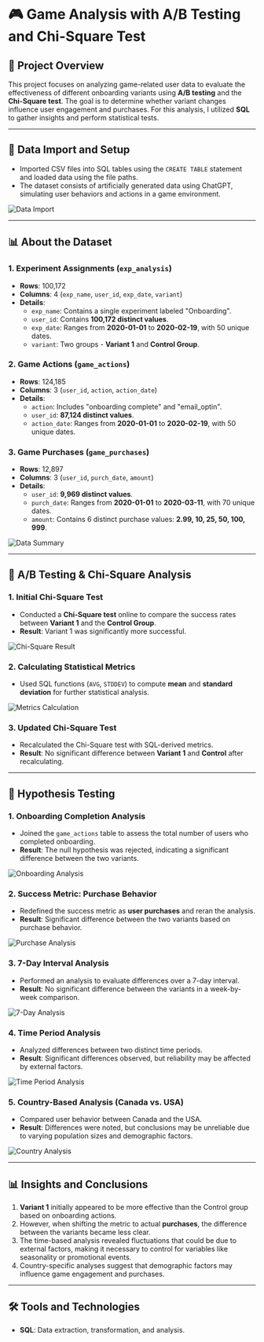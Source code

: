 # 🎮 Game Analysis with A/B Testing and Chi-Square Test

## 📌 Project Overview
This project focuses on analyzing game-related user data to evaluate the effectiveness of different onboarding variants using **A/B testing** and the **Chi-Square test**. The goal is to determine whether variant changes influence user engagement and purchases. For this analysis, I utilized **SQL** to gather insights and perform statistical tests.

---

## 📂 Data Import and Setup
- Imported CSV files into SQL tables using the `CREATE TABLE` statement and loaded data using the file paths.
- The dataset consists of artificially generated data using ChatGPT, simulating user behaviors and actions in a game environment.

![Data Import](https://github.com/user-attachments/assets/9462f787-fe4d-4c21-a3c1-bae1578719e1)

---

## 📊 About the Dataset

### 1. Experiment Assignments (`exp_analysis`)
- **Rows**: 100,172
- **Columns**: 4 (`exp_name`, `user_id`, `exp_date`, `variant`)
- **Details**:
  - `exp_name`: Contains a single experiment labeled "Onboarding".
  - `user_id`: Contains **100,172 distinct values**.
  - `exp_date`: Ranges from **2020-01-01** to **2020-02-19**, with 50 unique dates.
  - `variant`: Two groups - **Variant 1** and **Control Group**.

### 2. Game Actions (`game_actions`)
- **Rows**: 124,185
- **Columns**: 3 (`user_id`, `action`, `action_date`)
- **Details**:
  - `action`: Includes "onboarding complete" and "email_optin".
  - `user_id`: **87,124 distinct values**.
  - `action_date`: Ranges from **2020-01-01** to **2020-02-19**, with 50 unique dates.

### 3. Game Purchases (`game_purchases`)
- **Rows**: 12,897
- **Columns**: 3 (`user_id`, `purch_date`, `amount`)
- **Details**:
  - `user_id`: **9,969 distinct values**.
  - `purch_date`: Ranges from **2020-01-01** to **2020-03-11**, with 70 unique dates.
  - `amount`: Contains 6 distinct purchase values: **2.99, 10, 25, 50, 100, 999**.

![Data Summary](https://github.com/user-attachments/assets/bfdcbec4-530d-4563-b220-d062bb2e04bd)

---

## 🧪 A/B Testing & Chi-Square Analysis

### 1. Initial Chi-Square Test
- Conducted a **Chi-Square test** online to compare the success rates between **Variant 1** and the **Control Group**.
- **Result**: Variant 1 was significantly more successful.

![Chi-Square Result](https://github.com/user-attachments/assets/b8a54e15-0217-4110-a2fd-e119da9e37ae)

### 2. Calculating Statistical Metrics
- Used SQL functions (`AVG`, `STDDEV`) to compute **mean** and **standard deviation** for further statistical analysis.

![Metrics Calculation](https://github.com/user-attachments/assets/38c7e657-1e3a-4807-a017-7074245697f5)

### 3. Updated Chi-Square Test
- Recalculated the Chi-Square test with SQL-derived metrics.
- **Result**: No significant difference between **Variant 1** and **Control** after recalculating.

---

## 🎯 Hypothesis Testing

### 1. Onboarding Completion Analysis
- Joined the `game_actions` table to assess the total number of users who completed onboarding.
- **Result**: The null hypothesis was rejected, indicating a significant difference between the two variants.

![Onboarding Analysis](https://github.com/user-attachments/assets/936f0a90-29c8-4f3a-a080-2f19f422bb39)

### 2. Success Metric: Purchase Behavior
- Redefined the success metric as **user purchases** and reran the analysis.
- **Result**: Significant difference between the two variants based on purchase behavior.

![Purchase Analysis](https://github.com/user-attachments/assets/7364925b-6b08-4f50-9457-0b68e05cdf5d)

### 3. 7-Day Interval Analysis
- Performed an analysis to evaluate differences over a 7-day interval.
- **Result**: No significant difference between the variants in a week-by-week comparison.

![7-Day Analysis](https://github.com/user-attachments/assets/d6d550a9-9c61-4fcb-9d35-e2222e212674)

### 4. Time Period Analysis
- Analyzed differences between two distinct time periods.
- **Result**: Significant differences observed, but reliability may be affected by external factors.

![Time Period Analysis](https://github.com/user-attachments/assets/4ed2b317-00de-4e97-9f18-7ce25ad4c1f2)

### 5. Country-Based Analysis (Canada vs. USA)
- Compared user behavior between Canada and the USA.
- **Result**: Differences were noted, but conclusions may be unreliable due to varying population sizes and demographic factors.

![Country Analysis](https://github.com/user-attachments/assets/71d84b24-312a-4b6d-8f3b-f4bfdbda2f95)

---

## 📊 Insights and Conclusions
1. **Variant 1** initially appeared to be more effective than the Control group based on onboarding actions.
2. However, when shifting the metric to actual **purchases**, the difference between the variants became less clear.
3. The time-based analysis revealed fluctuations that could be due to external factors, making it necessary to control for variables like seasonality or promotional events.
4. Country-specific analyses suggest that demographic factors may influence game engagement and purchases.

---

## 🛠️ Tools and Technologies
- **SQL**: Data extraction, transformation, and analysis.




